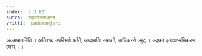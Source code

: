 ```yaml
---
index:  3.3.80
sutra:  उद्घनोऽत्याधानम्
vritti:  padamanjari
---
```


अत्याधानमिति । अतिशब्द उपरिभावे वर्तते, आदधातिः स्थापने, अधिकरणे ल्युट् । उद्घन इत्यत्राप्यधिकरण एवाप् ।।
